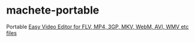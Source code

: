 machete-portable
================
Portable [Easy Video Editor for FLV, MP4, 3GP, MKV, WebM, AVI, WMV etc files](https://www.machetesoft.com/)
